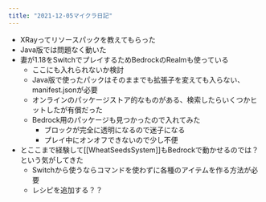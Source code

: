 ```yaml
---
title: "2021-12-05マイクラ日記"
---
```


- XRayってリソースパックを教えてもらった
- Java版では問題なく動いた
- 妻が1.18をSwitchでプレイするためBedrockのRealmも使っている
    - ここにも入れられないか検討
    - Java版で使ったパックはそのままでも拡張子を変えても入らない、manifest.jsonが必要
    - オンラインのパッケージストア的なものがある、検索したらいくつかヒットしたが有償だった
    - Bedrock用のパッケージも見つかったので入れてみた
        - ブロックが完全に透明になるので迷子になる
        - プレイ中にオンオフできないので少し不便
- とここまで経験して[[WheatSeedsSystem]]もBedrockで動かせるのでは？という気がしてきた
    - Switchから使うならコマンドを使わずに各種のアイテムを作る方法が必要
    - レシピを追加する？？
